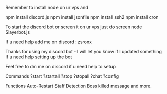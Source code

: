 Remember to install node on ur vps and

npm install discord.js
npm install jsonfile
npm install ssh2
npm install cron

To start the discord bot or screen it on ur vps just do
screen node Slayerbot.js

If u need help add me on discord : zsronx

Thanks for using my discord bot - I will let you know if I updated something
If u need help setting up the bot

Feel free to dm me on discord if u need help to setup

Commands
?start
?startall
?stop
?stopall
?chat
?config

Functions
Auto-Restart
Staff Detection
Boss killed message
and more.
